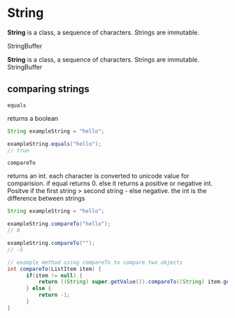 # String 

**String** is a class, a sequence of characters. Strings are immutable.

StringBuffer 

**String** is a class, a sequence of characters. Strings are immutable.
StringBuffer 

## comparing strings 

`equals`

returns a boolean 

```java
String exampleString = "hello";

exampleString.equals("hello");
// true
```

`compareTo`

returns an int.
each character is converted to unicode value for comparision. if equal returns 0.  else it returns a positive or negative int. Positve if the first string > second string - else negative. the int is the difference between strings 

```java
String exampleString = "hello";

exampleString.compareTo("hello");
// 0 

exampleString.compareTo("");
// -5

// example method using compareTo to compare two objects
int compareTo(ListItem item) {
      if(item != null) {
          return ((String) super.getValue()).compareTo((String) item.getValue());
      } else {
          return -1;
      }
}

```
